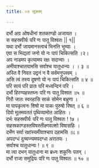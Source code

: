 ```yaml
---
title: ०७ सूक्तम्

---
```

दर्भो अग्र ओषधीनां शतकाण्डो अजायत ।  
स सहस्रवीर्यः परि णः पातु विश्वतः || १||  
यथा दर्भो जायमानस्त्वचं भिनत्ति भूम्याः ।  
एवा स भिद्यतां जनो यो नः पापं चिकित्सति ।२।  
अप नाडमप कृत्यामप रक्षः सदान्वाः ।  
अमीवाश्चातयामसि सर्वाश्च यातुधान्यः । । ३ ॥  
अस्ति वै निवत उद्वनं न वै सर्वमनुप्लवम् ।  
असि त्वं तस्य दूषणो यो नः पापं चिकित्सति ॥ ४ ॥  
परि सायं परि प्रातः परि मध्यन्दिनं परि ।  
दर्भो हिरण्यहस्तघ्नः परि णः पातु विश्वत ॥५ ॥  
गिरौ जातः स्वरहासि साकं सोमेन बभ्रुणा ।  
मा पापकृत्वनः शिषो मा पाकः पुरुषो रिषत् ॥ ६ ॥  
दिवो मूलमवततं पृथिव्यामोत आहितः ।  
दर्भः सहस्रवीर्यः परि णः पातु विश्वतः ! !७ ।  
सहस्रकाण्डस्तविषस्तीक्ष्णवल्शो विषासहिः ।  
दर्भेण सर्वा रक्षांस्यमीवाश्चाप दहामसि ॥८॥  
अपदग्धं दुःष्वप्न्यमपदग्धा अरातयः ।  
सर्वाश्च यातुधान्यः ! ॥ ९ ॥  
मा त्वा दभन् यातुधाना मा ब्रध्नः शकुनिः पतन् ।  
दर्भो राजा समुद्रियः परि णः पातु विश्वतः ॥ १० ॥  